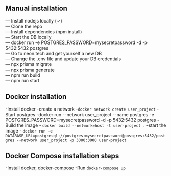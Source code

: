 ## Manual installation

— Install nodejs locally (✓)  
— Clone the repo  
— Install dependencies (npm install)  
— Start the DB locally  
    — docker run -e POSTGRES_PASSWORD=mysecretpassword -d -p 5432:5432 postgres  
— Go to neon.tech and get yourself a new DB  
— Change the .env file and update your DB credentials  
— npx prisma migrate  
— npx prisma generate  
— npm run build  
— npm run start


## Docker installation
-Install docker
-create a network -`docker network create user_project`
-Start postgres
    -docker run --network user_project --name postgres -e POSTGRES_PASSWORD=mysecretpassword -d -p 5432:5432 postgres
-Build the image - `docker build --network=host -t user-project .`
-start the image -  `docker run -e DATABASE_URL=postgresql://postgres:mysecretpassword@postgres:5432/postgres --network user_project -p 3000:3000 user-project`
## Docker Compose installation steps
-Install docker,    docker-compose
-Run `docker-compose up`